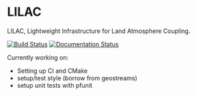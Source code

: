 # LILAC

LILAC, Lightweight Infrastructure for Land Atmosphere Coupling.

[![Build Status](https://travis-ci.org/jhamman/lilac.svg?branch=master)](https://travis-ci.org/jhamman/lilac)
[![Documentation Status](https://readthedocs.org/projects/ctsm-lilac/badge/?version=latest)](https://ctsm-lilac.readthedocs.io/en/latest/?badge=latest)

Currently working on:
  - Setting up CI and CMake
  - setup/test style (borrow from geostreams)
  - setup unit tests with pfunit
